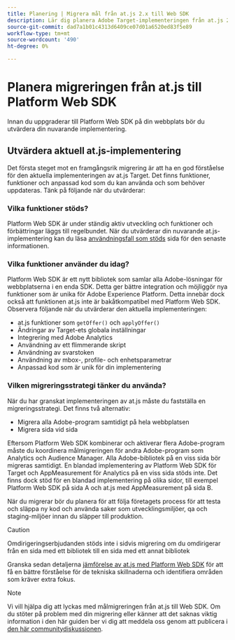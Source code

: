 ```yaml
---
title: Planering | Migrera mål från at.js 2.x till Web SDK
description: Lär dig planera Adobe Target-implementeringen från at.js 2.x till Adobe Experience Platform Web SDK.
source-git-commit: dad7a1b01c4313d6409ce07d01a6520ed83f5e89
workflow-type: tm+mt
source-wordcount: '490'
ht-degree: 0%

---
```


# Planera migreringen från at.js till Platform Web SDK

Innan du uppgraderar till Platform Web SDK på din webbplats bör du utvärdera din nuvarande implementering.

## Utvärdera aktuell at.js-implementering

Det första steget mot en framgångsrik migrering är att ha en god förståelse för den aktuella implementeringen av at.js Target. Det finns funktioner, funktioner och anpassad kod som du kan använda och som behöver uppdateras. Tänk på följande när du utvärderar:

### Vilka funktioner stöds?

Platform Web SDK är under ständig aktiv utveckling och funktioner och förbättringar läggs till regelbundet. När du utvärderar din nuvarande at.js-implementering kan du läsa [användningsfall som stöds](https://github.com/orgs/adobe/projects/18/views/1) sida för den senaste informationen.

### Vilka funktioner använder du idag?

Platform Web SDK är ett nytt bibliotek som samlar alla Adobe-lösningar för webbplatserna i en enda SDK. Detta ger bättre integration och möjliggör nya funktioner som är unika för Adobe Experience Platform. Detta innebär dock också att funktionen at.js inte är bakåtkompatibel med Platform Web SDK. Observera följande när du utvärderar den aktuella implementeringen:

- at.js funktioner som `getOffer()` och `applyOffer()`
- Ändringar av Target-ets globala inställningar
- Integrering med Adobe Analytics
- Användning av ett flimmerande skript
- Användning av svarstoken
- Användning av mbox-, profile- och enhetsparametrar
- Anpassad kod som är unik för din implementering

### Vilken migreringsstrategi tänker du använda?

När du har granskat implementeringen av at.js måste du fastställa en migreringsstrategi. Det finns två alternativ:

- Migrera alla Adobe-program samtidigt på hela webbplatsen
- Migrera sida vid sida

Eftersom Platform Web SDK kombinerar och aktiverar flera Adobe-program måste du koordinera målmigreringen för andra Adobe-program som Analytics och Audience Manager. Alla Adobe-bibliotek på en viss sida bör migreras samtidigt. En blandad implementering av Platform Web SDK för Target och AppMeasurement för Analytics på en viss sida stöds inte. Det finns dock stöd för en blandad implementering på olika sidor, till exempel Platform Web SDK på sida A och at.js med AppMeasurement på sida B.

När du migrerar bör du planera för att följa företagets process för att testa och släppa ny kod och använda saker som utvecklingsmiljöer, qa och staging-miljöer innan du släpper till produktion.

>[!CAUTION]
>
>Omdirigeringserbjudanden stöds inte i sidvis migrering om du omdirigerar från en sida med ett bibliotek till en sida med ett annat bibliotek


Granska sedan detaljerna [jämförelse av at.js med Platform Web SDK](detailed-comparison.md) för att få en bättre förståelse för de tekniska skillnaderna och identifiera områden som kräver extra fokus.

>[!NOTE]
>
>Vi vill hjälpa dig att lyckas med målmigreringen från at.js till Web SDK. Om du stöter på problem med din migrering eller känner att det saknas viktig information i den här guiden ber vi dig att meddela oss genom att publicera i [den här communitydiskussionen](https://experienceleaguecommunities.adobe.com/t5/adobe-experience-platform-launch/tutorial-discussion-implement-adobe-experience-cloud-with-web/td-p/444996).
